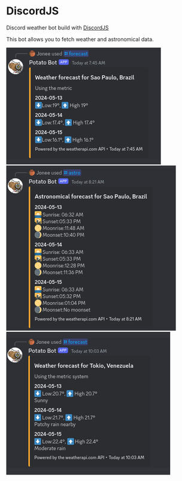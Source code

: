 # DiscordJS

Discord weather bot build with <a href="#">DiscordJS</a>

This bot allows you to fetch weather and astronomical data.

<img src="./assets/Screenshot from 2024-05-13 07-45-33.png"/>

<img src="./assets/Screenshot from 2024-05-13 08-28-41.png"/>

<img src="./assets/Screenshot from 2024-05-13 10-03-25.png"/>
